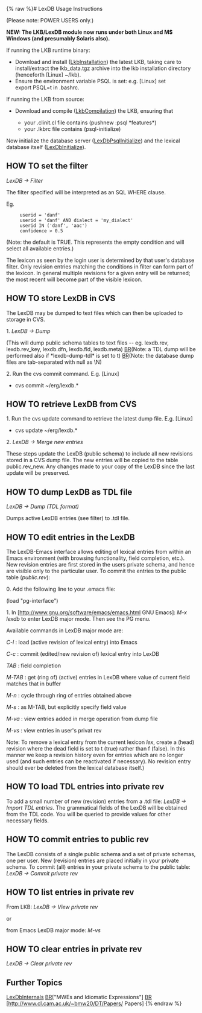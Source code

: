 {% raw %}# LexDB Usage Instructions

(Please note: POWER USERS only.)

**NEW: The LKB/LexDB module now runs under both Linux and M$ Windows
(and presumably Solaris also).**

If running the LKB runtime binary:

- Download and install ([LkbInstallation](https://blog.inductorsoftware.com/docsproto/tools/LkbInstallation)) the latest
LKB, taking care to install/extract the lkb\_data.tgz archive into
the lkb installation directory (henceforth \[Linux\] \~/lkb).
- Ensure the environment variable PSQL is set: e.g. \[Linux\] set
export PSQL=t in .bashrc.

If running the LKB from source:

- Download and compile ([LkbCompilation](https://blog.inductorsoftware.com/docsproto/tools/LkbCompilation)) the LKB,
ensuring that
  
  - your .clinit.cl file contains (pushnew :psql \*features\*)
  - your .lkbrc file contains (psql-initialize)

Now initialize the database server
([LexDbPsqlInitialize](https://blog.inductorsoftware.com/docsproto/tools/LexDbPsqlInitialize)) and the lexical database
itself ([LexDbInitialize](https://blog.inductorsoftware.com/docsproto/tools/LexDbInitialize)).

## HOW TO set the filter

*LexDB -&gt; Filter*

The filter specified will be interpreted as an SQL WHERE clause.

Eg.

         userid = 'danf'
         userid = 'danf' AND dialect = 'my_dialect'
         userid IN ('danf', 'aac')
         confidence > 0.5

(Note: the default is TRUE. This represents the empty condition and will
select all available entries.)

The lexicon as seen by the login user is determined by that user's
database filter. Only revision entries matching the conditions in filter
can form part of the lexicon. In general multiple revisions for a given
entry will be returned; the most recent will become part of the visible
lexicon.

## HOW TO store LexDB in CVS

The LexDB may be dumped to text files which can then be uploaded to
storage in CVS.

1\. *LexDB -&gt; Dump*

(This will dump public schema tables to text files -- eg. lexdb.rev,
lexdb.rev\_key, lexdb.dfn, lexdb.fld, lexdb.meta) [BR](/BR)(Note: a TDL
dump will be performed also if \*lexdb-dump-tdl\* is set to t)
[BR](/BR)(Note: the database dump files are tab-separated with null as
\\N)

2\. Run the cvs commit command. E.g. \[Linux\]

- cvs commit \~/erg/lexdb.\*

## HOW TO retrieve LexDB from CVS

1\. Run the cvs update command to retrieve the latest dump file. E.g.
\[Linux\]

- cvs update \~/erg/lexdb.\*

2\. *LexDB -&gt; Merge new entries*

These steps update the LexDB (public schema) to include all new
revisions stored in a CVS dump file. The new entries will be copied to
the table public.rev\_new. Any changes made to your copy of the LexDB
since the last update will be preserved.

## HOW TO dump LexDB as TDL file

*LexDB -&gt; Dump (TDL format)*

Dumps active LexDB entries (see filter) to .tdl file.

## HOW TO edit entries in the LexDB

The LexDB-Emacs interface allows editing of lexical entries from within
an Emacs environment (with browsing functionality, field completion,
etc.). New revision entries are first stored in the users private
schema, and hence are visible only to the particular user. To commit the
entries to the public table (*public.rev*):

0\. Add the following line to your .emacs file:

(load "pg-interface")

1\. In \[<http://www.gnu.org/software/emacs/emacs.html> GNU Emacs\]:
*M-x lexdb* to enter LexDB major mode. Then see the PG menu.

Available commands in LexDB major mode are:

*C-l* : load (active revision of lexical entry) into Emacs

*C-c* : commit (edited/new revision of) lexical entry into LexDB

*TAB* : field completion

*M-TAB* : get (ring of) (active) entries in LexDB where value of current
field matches that in buffer

*M-n* : cycle through ring of entries obtained above

*M-s* : as M-TAB, but explicitly specify field value

*M-va* : view entries added in merge operation from dump file

*M-vs* : view entries in user's privat rev

Note: To remove a lexical entry from the current lexicon *lex*, create a
(head) revision where the dead field is set to t (true) rather than f
(false). In this manner we keep a revision history even for entries
which are no longer used (and such entries can be reactivated if
necessary). No revision entry should ever be deleted from the lexical
database itself.)

## HOW TO load TDL entries into private rev

To add a small number of new (revision) entries from a .tdl file: *LexDB
-&gt; Import TDL entries*. The grammatical fields of the LexDB will be
obtained from the TDL code. You will be queried to provide values for
other necessary fields.

## HOW TO commit entries to public rev

The LexDB consists of a single public schema and a set of private
schemas, one per user. New (revision) entries are placed initially in
your private schema. To commit (all) entries in your private schema to
the public table: *LexDB -&gt; Commit private rev*

## HOW TO list entries in private rev

From LKB: *LexDB -&gt; View private rev*

or

from Emacs LexDB major mode: *M-vs*

## HOW TO clear entries in private rev

*LexDB -&gt; Clear private rev*

## Further Topics

[LexDbInternals](https://blog.inductorsoftware.com/docsproto/missing/LexDbInternals) [BR](/BR)\["MWEs and Idiomatic
Expressions"\] [BR](/BR) \[<http://www.cl.cam.ac.uk/~bmw20/DT/Papers/>
Papers\]
<update date omitted for speed>{% endraw %}